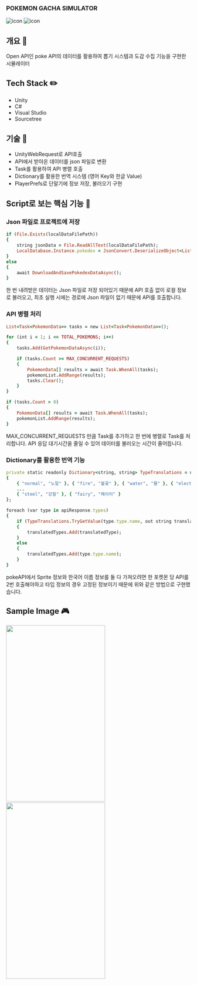 ﻿### POKEMON GACHA SIMULATOR
![icon](https://img.shields.io/badge/Unity-100000?style=for-the-badge&logo=unity&logoColor=white) ![icon](https://img.shields.io/badge/C%23-239120?style=for-the-badge&logo=c-sharp&logoColor=white)

## 개요 📝
Open API인 poke API의 데이터를 활용하여 뽑기 시스템과 도감 수집 기능을 구현한 시뮬레이터

## Tech Stack ✏️
- Unity
- C#
- Visual Studio
- Sourcetree

## 기술 🔎
- UnityWebRequest로 API호출
- API에서 받아온 데이터를 json 파일로 변환
- Task를 활용하여 API 병렬 호출
- Dictionary를 활용한 번역 시스템 (영어 Key와 한글 Value)
- PlayerPrefs로 단말기에 정보 저장, 불러오기 구현


## Script로 보는 핵심 기능 📰

### Json 파일로 프로젝트에 저장
```ruby
if (File.Exists(localDataFilePath))
{
    string jsonData = File.ReadAllText(localDataFilePath);
    LocalDatabase.Instance.pokedex = JsonConvert.DeserializeObject<List<PokemonData>>(jsonData);
}
else
{
    await DownloadAndSavePokedexDataAsync();
}
```

한 번 내려받은 데이터는 Json 파일로 저장 되어있기 때문에 API 호출 없이 로컬 정보로 불러오고, 최초 실행 시에는 경로에 Json 파일이 없기 때문에 API를 호출합니다.

### API 병렬 처리
```ruby
List<Task<PokemonData>> tasks = new List<Task<PokemonData>>();

for (int i = 1; i <= TOTAL_POKEMONS; i++)
{
    tasks.Add(GetPokemonDataAsync(i));

    if (tasks.Count >= MAX_CONCURRENT_REQUESTS)
    {
        PokemonData[] results = await Task.WhenAll(tasks);
        pokemonList.AddRange(results);
        tasks.Clear();
    }
}

if (tasks.Count > 0)
{
    PokemonData[] results = await Task.WhenAll(tasks);
    pokemonList.AddRange(results);
}
```

MAX_CONCURRENT_REQUESTS 만큼 Task를 추가하고 한 번에 병렬로 Task를 처리합니다. API 응답 대기시간을 줄일 수 있어 데이터를 불러오는 시간이 줄어듭니다.

### Dictionary를 활용한 번역 기능
```ruby
private static readonly Dictionary<string, string> TypeTranslations = new Dictionary<string, string>
{
    { "normal", "노말" }, { "fire", "불꽃" }, { "water", "물" }, { "electric", "전기" },
    ...
    { "steel", "강철" }, { "fairy", "페어리" }
};

foreach (var type in apiResponse.types)
{
    if (TypeTranslations.TryGetValue(type.type.name, out string translatedType))
    {
        translatedTypes.Add(translatedType);
    }
    else
    {
        translatedTypes.Add(type.type.name);
    }
}
```

pokeAPI에서 Sprite 정보와 한국어 이름 정보를 둘 다 가져오려면 한 포켓몬 당 API를 2번 호출해야하고 타입 정보의 경우 고정된 정보이기 때문에 위와 같은 방법으로 구현했습니다.

## Sample Image 🎮

<img src="https://github.com/user-attachments/assets/43c20b01-eaf4-494b-b725-d3ec59c4888c" width="270" height="480"/>  
<img src="https://github.com/user-attachments/assets/31617010-b56d-4a74-82e0-c11ae94d1320" width="270" height="480"/>
